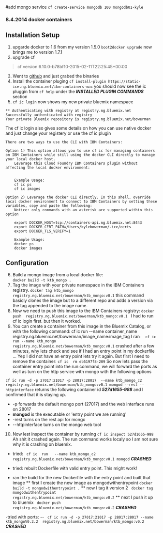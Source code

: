 #add mongo service
```cf create-service mongodb 100 mongodb01-kyle```


### 8.4.2014 docker containers

## Installation Setup

1.  upgarde docker to 1.6 from my version 1.5.0  ```boot2docker upgrade``` now brings me to version 1.7.1
2. upgrade cf
>cf version 6.10.0-b78bf10-2015-02-11T22:25:45+00:00
3. Went to [github](https://github.com/cloudfoundry/cli/releases) and just grabed the binaries
4. Install the container pluging ```cf install-plugin https://static-ice.ng.bluemix.net/ibm-containers-mac```  you should now see the ic pluggin from ```cf help``` under the ***INSTALLED PLUGIN COMMANDS***  section
5.  ```cf ic login``` now shows my new private bluemix namespace
```
** Authenticating with registry at registry.ng.bluemix.net
Successfully authenticated with registry
Your private Bluemix repository is registry.ng.bluemix.net/bowerman
```
The cf ic login also gives some details on how you can use native docker and just change your registery or use the cf ic plugin

```
There are two ways to use the CLI with IBM Containers:

Option 1) This option allows you to use cf ic for managing containers on IBM Containers while still using the docker CLI directly to manage your local docker host.
	Leverage this Cloud Foundry IBM Containers plugin without affecting the local docker environment:


	Example Usage:
	cf ic ps
	cf ic images

Option 2) Leverage the docker CLI directly. In this shell, override local docker environment to connect to IBM Containers by setting these variables, copy and paste the following:
	Notice: only commands with an asterisk are supported within this option

 	export DOCKER_HOST=tcp://containers-api.ng.bluemix.net:8443
 	export DOCKER_CERT_PATH=/Users/kylebowerman/.ice/certs
 	export DOCKER_TLS_VERIFY=1

	Example Usage:
	docker ps
	docker images

```
## Configuration

6. Build a mongo image from a local docker file:  
   ```docker build -t ktb_mongo .```
7. Tag the image with your private namespace in the IBM Containers registry.
   ```docker tag ktb_mongo  registry.ng.bluemix.net/bowerman/ktb_mongo:v0.1``` this command basicly clones the image but to a different repo and adds a version via the tag appended to the image name.
8. Now we need to push this image to the IBM Containers registry: ```docker push  registry.ng.bluemix.net/bowerman/ktb_mongo:v0.1 ```  I had to run cf ic login first. but then it worked.
9.  You can create a container from this image in the Bluemix Catalog, or with the following command:  cf ic run --name container_name registry.ng.bluemix.net/bowerman/image_name:image_tag
I ran ```  cf ic run --name ktb_mongo registry.ng.bluemix.net/bowerman/ktb_mongo:v0.1```  crashed after a few minutes, why lets check and see if I had an entry point in my dockerfile ... Yep I did not have an entry point lets try it again.  But first I need to remove the container: ```cf ic  rm eb5197f8-209```  So now lets pass the container entry point into the run command,   we will forward the ports as well as turn on the http service with mongo with the following options

```cf ic run -d -p 27017:21017 -p 28017:28017  --name ktb_mongo_c2 registry.ng.bluemix.net/bowerman/ktb_mongo:v0.1 mongod --rest --httpinterface``` returns the following container id ***527d1655-988*** and I confirmed that it is staying up.

  * -p forwards the default mongo port (27017) and the web interface runs on 28017
  * **mongod** is the executable or 'entry point we are running'
  * -rest turns on the rest api for mongo
  * --httpinterface turns on the mongo web tool

10. Now lest inspect the container by running ```cf ic inspect 527d1655-988```  Ah shit it crashed again.  The run command works localy so I am not sure why it is crashing on bluemix.

 - tried:  ``` cf ic  run   --name ktb_mongo_c2 registry.ng.bluemix.net/bowerman/ktb_mongo:v0.1 mongod```  ***CRASHED***

 - tried: rebuilt Dockerfile with valid entry point.  This might work!
  * ran the build for the new Dockerfile with the entry point and built that image
 ** first I create the new image as mongodwithentrypoint ```docker build -t mongodwithentrypoint .```
 ** now I tag it version 2 ``` docker tag mongodwithentrypoint registry.ng.bluemix.net/bowerman/ktb_mongo:v0.2```
 ** next I push it up to bluemix ``` docker push registry.ng.bluemix.net/bowerman/ktb_mongo:v0.2``` ***CRASHED***

 -tried with ports:
  -- ``` cf ic run -d -p 27017:21017 -p 28017:28017 --name ktb_mongoV0.2.2  registry.ng.bluemix.net/bowerman/ktb_mongo:v0.2``` ***CRASHED***
